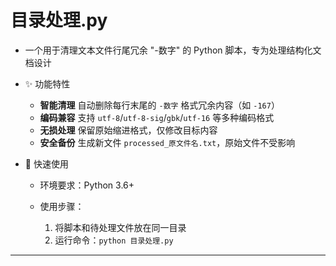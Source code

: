 # 目录处理.py

- 一个用于清理文本文件行尾冗余 "-数字" 的 Python 脚本，专为处理结构化文档设计

- ✨ 功能特性

  - **智能清理**  自动删除每行末尾的 `-数字` 格式冗余内容（如 `-167`）
  - **编码兼容**  支持 `utf-8`/`utf-8-sig`/`gbk`/`utf-16` 等多种编码格式
  - **无损处理**  保留原始缩进格式，仅修改目标内容
  - **安全备份**  生成新文件 `processed_原文件名.txt`，原始文件不受影响

- 🚀 快速使用

  - 环境要求：Python 3.6+

  - 使用步骤：
    1. 将脚本和待处理文件放在同一目录
    2. 运行命令：`python 目录处理.py`
---
